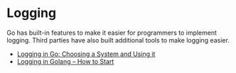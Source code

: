 # Logging

Go has built-in features to make it easier for programmers to implement logging. Third parties have also built additional tools to make logging easier.

- [Logging in Go: Choosing a System and Using it](https://www.honeybadger.io/blog/golang-logging/)
- [Logging in Golang – How to Start](https://www.loggly.com/use-cases/logging-in-golang-how-to-start/)